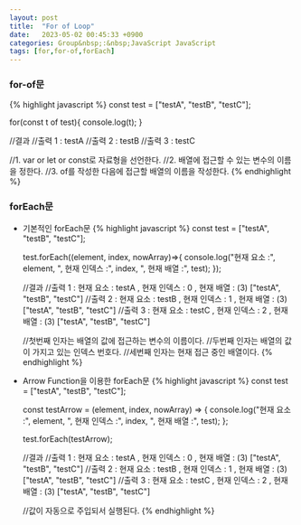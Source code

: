 ```yaml
---
layout: post
title:  "For of Loop"
date:   2023-05-02 00:45:33 +0900
categories: Group&nbsp;:&nbsp;JavaScript JavaScript
tags: [for,for-of,forEach]
---
```


### for-of문

{% highlight javascript %}
const test = ["testA", "testB", "testC"];

for(const t of test){
    console.log(t);
}

//결과
//출력 1 : testA
//출력 2 : testB
//출력 3 : testC

//1. var or let or const로 자료형을 선언한다.
//2. 배열에 접근할 수 있는 변수의 이름을 정한다.
//3. of를 작성한 다음에 접근할 배열의 이름을 작성한다.
{% endhighlight %}


### forEach문

- 기본적인 forEach문
    {% highlight javascript %}
    const test = ["testA", "testB", "testC"];

    test.forEach((element, index, nowArray)=>{
        console.log("현재 요소 :", element, ", 현재 인덱스 :", index, ", 현재 배열 :", test);
    });

    //결과
    //출력 1 : 현재 요소 : testA , 현재 인덱스 : 0 , 현재 배열 : (3) ["testA", "testB", "testC"]
    //출력 2 : 현재 요소 : testB , 현재 인덱스 : 1 , 현재 배열 : (3) ["testA", "testB", "testC"]
    //출력 3 : 현재 요소 : testC , 현재 인덱스 : 2 , 현재 배열 : (3) ["testA", "testB", "testC"]

    //첫번째 인자는 배열의 값에 접근하는 변수의 이름이다.
    //두번째 인자는 배열의 값이 가지고 있는 인덱스 번호다.
    //세번째 인자는 현재 접근 중인 배열이다.
    {% endhighlight %}
- Arrow Function을 이용한 forEach문
    {% highlight javascript %}
    const test = ["testA", "testB", "testC"];

    const testArrow = (element, index, nowArray) => {
        console.log("현재 요소 :", element, ", 현재 인덱스 :", index, ", 현재 배열 :", test);
    };

    test.forEach(testArrow);

    //결과
    //출력 1 : 현재 요소 : testA , 현재 인덱스 : 0 , 현재 배열 : (3) ["testA", "testB", "testC"]
    //출력 2 : 현재 요소 : testB , 현재 인덱스 : 1 , 현재 배열 : (3) ["testA", "testB", "testC"]
    //출력 3 : 현재 요소 : testC , 현재 인덱스 : 2 , 현재 배열 : (3) ["testA", "testB", "testC"]

    //값이 자동으로 주입되서 실행된다.
    {% endhighlight %}
